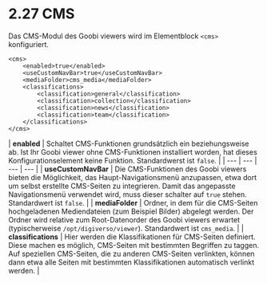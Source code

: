 # 2.27 CMS

Das CMS-Modul des Goobi viewers wird im Elementblock `<cms>` konfiguriert.

```markup
<cms>
    <enabled>true</enabled>
    <useCustomNavBar>true</useCustomNavBar>
    <mediaFolder>cms_media</mediaFolder>
    <classifications>
        <classification>general</classification>
        <classification>collection</classification>
        <classification>news</classification>
        <classification>team</classification>
    </classifications>
</cms>
```

| **enabled** | Schaltet CMS-Funktionen grundsätzlich ein beziehungsweise ab. Ist Ihr Goobi viewer ohne CMS-Funktionen installiert worden, hat dieses Konfigurationselement keine Funktion. Standardwerst ist `false`. |
| --- | --- | --- | --- |
| **useCustomNavBar** | Die CMS-Funktionen des Goobi viewers bieten die Möglichkeit, das Haupt-Navigationsmenü anzupassen, etwa dort um selbst erstellte CMS-Seiten zu integrieren. Damit das angepasste Navigationsmenü verwendet wird, muss dieser schalter auf `true` stehen. Standardwert ist `false`. |
| **mediaFolder** | Ordner, in dem für die CMS-Seiten hochgeladenen Mediendateien \(zum Beispiel Bilder\) abgelegt werden. Der Ordner wird relative zum Root-Datenorder des Goobi viewers erwartet \(typischerweise `/opt/digiverso/viewer`\). Standardwert ist `cms_media`. |
| **classifications** | Hier werden die Klassifikationen für CMS-Seiten definiert. Diese machen es möglich, CMS-Seiten mit bestimmten Begriffen zu taggen. Auf speziellen CMS-Seiten, die zu anderen CMS-Seiten verlinkten, können dann etwa alle Seiten mit bestimmten Klassifikationen automatisch verlinkt werden. |


